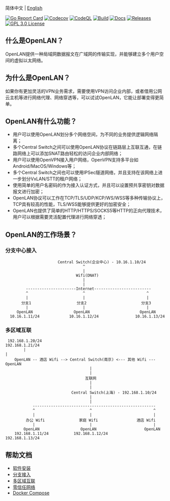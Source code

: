 
简体中文 | [English](./README.en.md)

[![Go Report Card](https://goreportcard.com/badge/github.com/luscis/openlan)](https://goreportcard.com/report/luscis/openlan)
[![Codecov](https://codecov.io/gh/luscis/openlan/branch/master/graph/badge.svg)](https://codecov.io/gh/luscis/openlan)
[![CodeQL](https://github.com/luscis/openlan/actions/workflows/codeql.yml/badge.svg)](https://github.com/luscis/openlan/actions/workflows/codeql.yml)
[![Build](https://github.com/luscis/openlan/actions/workflows/ubuntu.yml/badge.svg)](https://github.com/luscis/openlan/actions/workflows/ubuntu.yml)
[![Docs](https://img.shields.io/badge/docs-latest-green.svg)](https://github.com/luscis/openlan/tree/master/docs)
[![Releases](https://img.shields.io/github/release/luscis/openlan/all.svg?style=flat-square)](https://github.com/luscis/openlan/releases)
[![GPL 3.0 License](https://img.shields.io/badge/License-GPL%203.0-blue.svg)](LICENSE)

## 什么是OpenLAN？

OpenLAN提供一种局域网数据报文在广域网的传输实现，并能够建立多个用户空间的虚拟以太网络。

## 为什么是OpenLAN？

如果你有更加灵活的VPN业务需求，需要使用VPN访问企业内部，或者借用公网云主机等进行网络代理、网络穿透等，可以试试OpenLAN，它能让部署变得更简单。

## OpenLAN有什么功能？

* 用户可以使用OpenLAN划分多个网络空间，为不同的业务提供逻辑网络隔离；
* 多个Central Switch之间可以使用OpenLAN协议在链路层上互联互通，在链路网络上可以添加SNAT路由轻松的访问企业内部网络；
* 用户可以使用OpenVPN接入用户网络，OpenVPN支持多平台如Android/MacOS/Windows等；
* 多个Central Switch之间也可以使用IPSec隧道网络，并且支持在该网络上进一步划分VxLAN/STT的租户网络；
* 使用简单的用户名密码的作为接入认证方式，并且可以设置预共享密钥对数据报文进行加密；
* OpenLAN协议可以工作在TCP/TLS/UDP/KCP/WS/WSS等多种传输协议上，TCP具有较高的性能，TLS/WSS能够提供更好的加密安全；
* OpenLAN也提供了简单的HTTP/HTTPS/SOCKS5等HTTP的正向代理技术，用户可以根据需要灵活配置代理进行网络穿透；


## OpenLAN的工作场景？
### 分支中心接入

                           Central Switch(企业中心) - 10.16.1.10/24
                                      ^
                                      |
                                   Wifi(DNAT)
                                      |
                                      |
             ----------------------Internet-------------------------
             ^                        ^                           ^
             |                        |                           |
           分支1                    分支2                        分支3     
             |                        |                           |
         OpenLAN                  OpenLAN                      OpenLAN
      10.16.1.11/24             10.16.1.12/24                10.16.1.13/24
       

### 多区域互联

     192.168.1.20/24                                                  192.168.1.21/24
            |                                                                |
        OpenLAN -- 酒店 Wifi --> Central Switch(南京) <--- 其他 Wifi --- OpenLAN
                                         |
                                         |
                                       互联网
                                         |
                                         |
                                 Central Switch(上海) - 192.168.1.10/24
                                         |
                                         |
                ------------------------------------------------------
                ^                        ^                           ^
                |                        |                           |
             办公 Wifi               家庭 Wifi                 酒店 Wifi     
                |                        |                           |
            OpenLAN                  OpenLAN                     OpenLAN
        192.168.1.11/24           192.168.1.12/24             192.168.1.13/24


## 帮助文档
- [软件安装](docs/install.md)
- [分支接入](docs/central.md)
- [多区域互联](docs/multiarea.md)
- [零信任网络](docs/ztrust.md)
- [Docker Compose](docs/docker.md)
